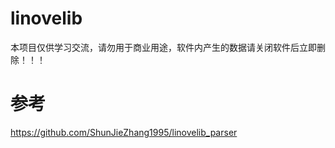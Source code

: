 # linovelib
本项目仅供学习交流，请勿用于商业用途，软件内产生的数据请关闭软件后立即删除！！！
# 参考
https://github.com/ShunJieZhang1995/linovelib_parser
